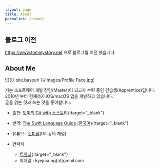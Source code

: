 ```yaml
---
layout: page
title: About
permalink: /about/
---
```


## 블로그 이전
https://www.tommystory.net 으로 블로그를 이전 했습니다.


## About Me

![]({{ site.baseurl }}/images/Profile Face.jpg)


저는 소프트웨어 개발 장인(Master)이 되고자 수련 중인 견습생(Apprentice)입니다.<br/>
2010년 부터 현재까지 iOS/macOS 앱을 개발하고 있습니다.<br/>
글을 읽는 것과 쓰는 것을 좋아합니다.<br/>

- 출판: [토미의 Git with 소스트리](https://jusung.github.io/토미의-Git-책소개/){:target="\_blank"}

- 번역: [The Swift Language Guide (한국어)](https://jusung.gitbook.io/the-swift-language-guide){:target="\_blank"}

- 유튜브 : [깃미남](https://www.youtube.com/channel/UCkV2Fu0Q_XD6Ck767vzQImA)(Git 강의 채널)

- 연락처
	- [트위터](http://twitter.com/kyejusung){:target="\_blank"}
	- 이메일  : kyejusung{at}gmail.com
